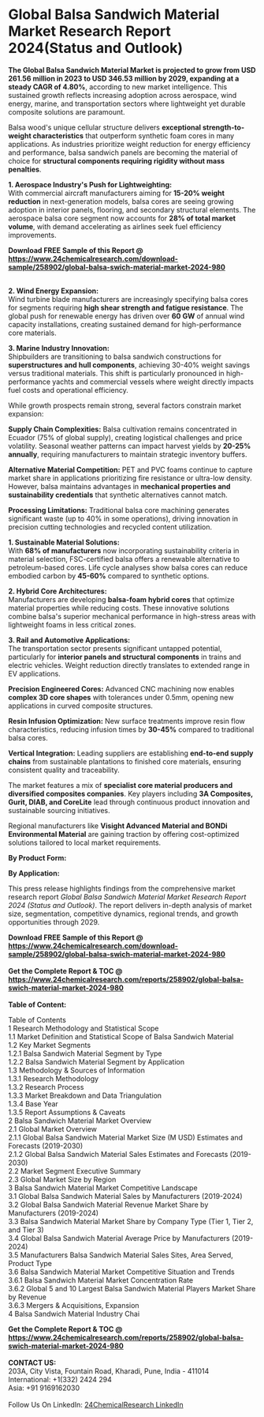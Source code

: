 <h1>Global Balsa Sandwich Material Market Research Report 2024(Status and Outlook)</h1><p><strong>The Global Balsa Sandwich Material Market is projected to grow from USD 261.56 million in 2023 to USD 346.53 million by 2029, expanding at a steady CAGR of 4.80%</strong>, according to new market intelligence. This sustained growth reflects increasing adoption across aerospace, wind energy, marine, and transportation sectors where lightweight yet durable composite solutions are paramount.</p><p>Balsa wood's unique cellular structure delivers <strong>exceptional strength-to-weight characteristics</strong> that outperform synthetic foam cores in many applications. As industries prioritize weight reduction for energy efficiency and performance, balsa sandwich panels are becoming the material of choice for <strong>structural components requiring rigidity without mass penalties</strong>.</p><p><strong>1. Aerospace Industry's Push for Lightweighting:</strong><br>
With commercial aircraft manufacturers aiming for <strong>15-20% weight reduction</strong> in next-generation models, balsa cores are seeing growing adoption in interior panels, flooring, and secondary structural elements. The aerospace balsa core segment now accounts for <strong>28% of total market volume</strong>, with demand accelerating as airlines seek fuel efficiency improvements.</p><div><b>Download FREE Sample of this Report @ 
            <a href="https://www.24chemicalresearch.com/download-sample/258902/global-balsa-swich-material-market-2024-980">
            https://www.24chemicalresearch.com/download-sample/258902/global-balsa-swich-material-market-2024-980</a></b></div><br><p><strong>2. Wind Energy Expansion:</strong><br>
Wind turbine blade manufacturers are increasingly specifying balsa cores for segments requiring <strong>high shear strength and fatigue resistance</strong>. The global push for renewable energy has driven over <strong>60 GW</strong> of annual wind capacity installations, creating sustained demand for high-performance core materials.</p><p><strong>3. Marine Industry Innovation:</strong><br>
Shipbuilders are transitioning to balsa sandwich constructions for <strong>superstructures and hull components</strong>, achieving 30-40% weight savings versus traditional materials. This shift is particularly pronounced in high-performance yachts and commercial vessels where weight directly impacts fuel costs and operational efficiency.</p><p>While growth prospects remain strong, several factors constrain market expansion:</p><p><strong>Supply Chain Complexities:</strong> Balsa cultivation remains concentrated in Ecuador (75% of global supply), creating logistical challenges and price volatility. Seasonal weather patterns can impact harvest yields by <strong>20-25% annually</strong>, requiring manufacturers to maintain strategic inventory buffers.</p><p><strong>Alternative Material Competition:</strong> PET and PVC foams continue to capture market share in applications prioritizing fire resistance or ultra-low density. However, balsa maintains advantages in <strong>mechanical properties and sustainability credentials</strong> that synthetic alternatives cannot match.</p><p><strong>Processing Limitations:</strong> Traditional balsa core machining generates significant waste (up to 40% in some operations), driving innovation in precision cutting technologies and recycled content utilization.</p><p><strong>1. Sustainable Material Solutions:</strong><br>
With <strong>68% of manufacturers</strong> now incorporating sustainability criteria in material selection, FSC-certified balsa offers a renewable alternative to petroleum-based cores. Life cycle analyses show balsa cores can reduce embodied carbon by <strong>45-60%</strong> compared to synthetic options.</p><p><strong>2. Hybrid Core Architectures:</strong><br>
Manufacturers are developing <strong>balsa-foam hybrid cores</strong> that optimize material properties while reducing costs. These innovative solutions combine balsa's superior mechanical performance in high-stress areas with lightweight foams in less critical zones.</p><p><strong>3. Rail and Automotive Applications:</strong><br>
The transportation sector presents significant untapped potential, particularly for <strong>interior panels and structural components</strong> in trains and electric vehicles. Weight reduction directly translates to extended range in EV applications.</p><p><strong>Precision Engineered Cores:</strong> Advanced CNC machining now enables <strong>complex 3D core shapes</strong> with tolerances under 0.5mm, opening new applications in curved composite structures.</p><p><strong>Resin Infusion Optimization:</strong> New surface treatments improve resin flow characteristics, reducing infusion times by <strong>30-45%</strong> compared to traditional balsa cores.</p><p><strong>Vertical Integration:</strong> Leading suppliers are establishing <strong>end-to-end supply chains</strong> from sustainable plantations to finished core materials, ensuring consistent quality and traceability.</p><p>The market features a mix of <strong>specialist core material producers and diversified composites companies</strong>. Key players including <strong>3A Composites, Gurit, DIAB, and CoreLite</strong> lead through continuous product innovation and sustainable sourcing initiatives.</p><p>Regional manufacturers like <strong>Visight Advanced Material and BONDi Environmental Material</strong> are gaining traction by offering cost-optimized solutions tailored to local market requirements.</p><p><strong>By Product Form:</strong></p><p><strong>By Application:</strong></p><p>This press release highlights findings from the comprehensive market research report <em>Global Balsa Sandwich Material Market Research Report 2024 (Status and Outlook)</em>. The report delivers in-depth analysis of market size, segmentation, competitive dynamics, regional trends, and growth opportunities through 2029.</p><div><b>Download FREE Sample of this Report @ 
            <a href="https://www.24chemicalresearch.com/download-sample/258902/global-balsa-swich-material-market-2024-980">
            https://www.24chemicalresearch.com/download-sample/258902/global-balsa-swich-material-market-2024-980</a></b></div><br><div><b>Get the Complete Report & TOC @ 
            <a href="https://www.24chemicalresearch.com/reports/258902/global-balsa-swich-material-market-2024-980">
            https://www.24chemicalresearch.com/reports/258902/global-balsa-swich-material-market-2024-980</a></b></div><br>
            <b>Table of Content:</b><p>Table of Contents<br />
1 Research Methodology and Statistical Scope<br />
1.1 Market Definition and Statistical Scope of Balsa Sandwich Material<br />
1.2 Key Market Segments<br />
1.2.1 Balsa Sandwich Material Segment by Type<br />
1.2.2 Balsa Sandwich Material Segment by Application<br />
1.3 Methodology & Sources of Information<br />
1.3.1 Research Methodology<br />
1.3.2 Research Process<br />
1.3.3 Market Breakdown and Data Triangulation<br />
1.3.4 Base Year<br />
1.3.5 Report Assumptions & Caveats<br />
2 Balsa Sandwich Material Market Overview<br />
2.1 Global Market Overview<br />
2.1.1 Global Balsa Sandwich Material Market Size (M USD) Estimates and Forecasts (2019-2030)<br />
2.1.2 Global Balsa Sandwich Material Sales Estimates and Forecasts (2019-2030)<br />
2.2 Market Segment Executive Summary<br />
2.3 Global Market Size by Region<br />
3 Balsa Sandwich Material Market Competitive Landscape<br />
3.1 Global Balsa Sandwich Material Sales by Manufacturers (2019-2024)<br />
3.2 Global Balsa Sandwich Material Revenue Market Share by Manufacturers (2019-2024)<br />
3.3 Balsa Sandwich Material Market Share by Company Type (Tier 1, Tier 2, and Tier 3)<br />
3.4 Global Balsa Sandwich Material Average Price by Manufacturers (2019-2024)<br />
3.5 Manufacturers Balsa Sandwich Material Sales Sites, Area Served, Product Type<br />
3.6 Balsa Sandwich Material Market Competitive Situation and Trends<br />
3.6.1 Balsa Sandwich Material Market Concentration Rate<br />
3.6.2 Global 5 and 10 Largest Balsa Sandwich Material Players Market Share by Revenue<br />
3.6.3 Mergers & Acquisitions, Expansion<br />
4 Balsa Sandwich Material Industry Chai</p><div><b>Get the Complete Report & TOC @ 
            <a href="https://www.24chemicalresearch.com/reports/258902/global-balsa-swich-material-market-2024-980">
            https://www.24chemicalresearch.com/reports/258902/global-balsa-swich-material-market-2024-980</a></b></div><br><b>CONTACT US:</b><br>
            203A, City Vista, Fountain Road, Kharadi, Pune, India - 411014<br>
            International: +1(332) 2424 294<br>
            Asia: +91 9169162030 <br><br>
            Follow Us On LinkedIn: <a href="https://www.linkedin.com/company/24chemicalresearch/">24ChemicalResearch LinkedIn</a>